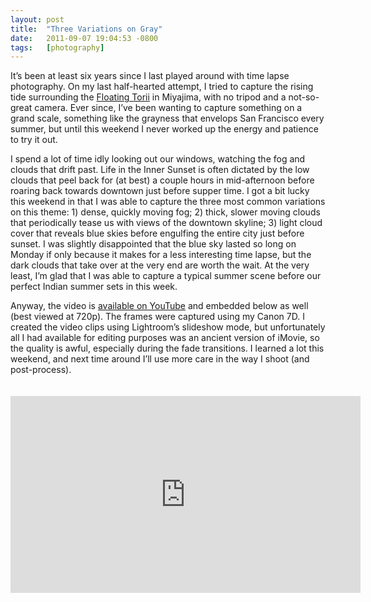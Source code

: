 ```yaml
---
layout: post
title:  "Three Variations on Gray"
date:   2011-09-07 19:04:53 -0800
tags:   [photography]
---
```

It’s been at least six years since I last played around with time
lapse photography.
On my last half-hearted attempt, I tried to capture the rising tide
surrounding the
[Floating Torii](http://www.flickr.com/photos/chrispcampbell/5505476898/in/set-72157626213627278/)
in Miyajima, with no tripod and a not-so-great camera.
Ever since, I’ve been wanting to capture something on a grand scale,
something like the grayness that envelops San Francisco every summer,
but until this weekend I never worked up the energy and patience to
try it out.

I spend a lot of time idly looking out our windows, watching the fog
and clouds that drift past.
Life in the Inner Sunset is often dictated by the low clouds that peel
back for (at best) a couple hours in mid-afternoon before roaring back
towards downtown just before supper time.
I got a bit lucky this weekend in that I was able to capture the three
most common variations on this theme: 1) dense, quickly moving fog;
2) thick, slower moving clouds that periodically tease us with views
of the downtown skyline; 3) light cloud cover that reveals blue skies
before engulfing the entire city just before sunset.
I was slightly disappointed that the blue sky lasted so long on Monday
if only because it makes for a less interesting time lapse, but the dark
clouds that take over at the very end are worth the wait.
At the very least, I’m glad that I was able to capture a typical summer
scene before our perfect Indian summer sets in this week.

Anyway, the video is
[available on YouTube](http://www.youtube.com/watch?v=sNiXUMNzqb8)
and embedded below as well (best viewed at 720p).
The frames were captured using my Canon 7D.
I created the video clips using Lightroom’s slideshow mode, but
unfortunately all I had available for editing purposes was an ancient
version of iMovie, so the quality is awful, especially during the fade
transitions. I learned a lot this weekend, and next time around I’ll
use more care in the way I shoot (and post-process).

<p>
<center>
<iframe style="margin-top: 20px;" width="560" height="315" src="http://www.youtube.com/embed/sNiXUMNzqb8?hl=en&#038;fs=1" frameborder="0" allowfullscreen></iframe>
</center>
</p>
